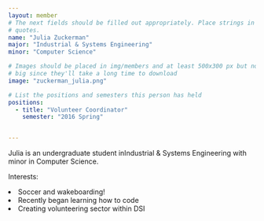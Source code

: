 ```yaml
---
layout: member
# The next fields should be filled out appropriately. Place strings in double 
# quotes.
name: "Julia Zuckerman"
major: "Industrial & Systems Engineering"
minor: "Computer Science"

# Images should be placed in img/members and at least 500x300 px but not too
# big since they'll take a long time to download
image: "zuckerman_julia.png"

# List the positions and semesters this person has held
positions:
  - title: "Volunteer Coordinator"
    semester: "2016 Spring"


---
```

Julia is an undergraduate student inIndustrial & Systems Engineering with minor in Computer Science.

Interests: 
<li>Soccer and wakeboarding!</li>
<li>Recently began learning how to code</li>
<li>Creating volunteering sector  within DSI</li>

